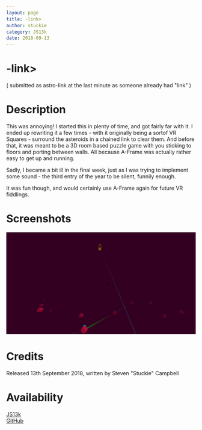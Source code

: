 ```yaml
---
layout: page
title: -link>
author: stuckie
category: JS13k
date: 2018-09-13
---
```


# -link> 
( submitted as astro-link at the last minute as someone already had "link" )

# Description

This was annoying! I started this in plenty of time, and got fairly far with it.
I ended up rewriting it a few times - with it originally being a sortof VR Squares - surround the asteroids in a chained link to clear them.
And before that, it was meant to be a 3D room based puzzle game with you sticking to floors and porting between walls.
All because A-Frame was actually rather easy to get up and running.

Sadly, I became a bit ill in the final week, just as I was trying to implement some sound - the third entry of the year to be silent, funnily enough.

It was fun though, and would certainly use A-Frame again for future VR fiddlings.

# Screenshots

![Screen1](ingame.png)

# Credits

Released 13th September 2018, written by Steven "Stuckie" Campbell

# Availability

[JS13k](https://2018.js13kgames.com/entries/astro-link)<br />
[GitHub](https://github.com/ArcadeBadgers/js13k2018)

